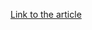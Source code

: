 [Link to the article](https://www.threatstream.com/blog/evasive-maneuvers-the-wekby-group-attempts-to-evade-analysis-via-custom-rop)
